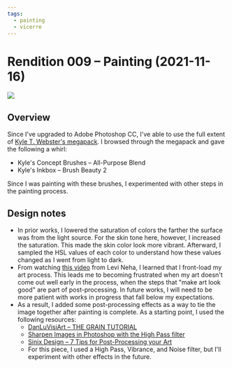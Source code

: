 ```yaml
---
tags:
  - painting
  - vicerre
---
```


# Rendition 009 – Painting (2021-11-16)

<img src="assets/2021-11-16_image-013.png">

## Overview

Since I've upgraded to Adobe Photoshop CC, I've able to use the full extent of [Kyle T. Webster's megapack](https://www.adobe.com/products/photoshop/brushes.html). I browsed through the megapack and gave the following a whirl:

- Kyle's Concept Brushes – All-Purpose Blend
- Kyle's Inkbox – Brush Beauty 2

Since I was painting with these brushes, I experimented with other steps in the painting process.

## Design notes

- In prior works, I lowered the saturation of colors the farther the surface was from the light source. For the skin tone here, however, I increased the saturation. This made the skin color look more vibrant. Afterward, I sampled the HSL values of each color to understand how these values changed as I went from light to dark.
- From watching [this video](https://www.youtube.com/watch?v=xk6nJPVkVB8) from Levi Neha, I learned that I front-load my art process. This leads me to becoming frustrated when my art doesn't come out well early in the process, when the steps that "make art look good" are part of post-processing. In future works, I will need to be more patient with works in progress that fall below my expectations.
- As a result, I added some post-processing effects as a way to tie the image together after painting is complete. As a starting point, I used the following resources:
  - [DanLuVisiArt – THE GRAIN TUTORIAL](https://www.deviantart.com/danluvisiart/art/THE-GRAIN-TUTORIAL-157135405)
  - [Sharpen Images in Photoshop with the High Pass filter](https://www.photoshopessentials.com/photo-editing/sharpen-high-pass/)
  - [Sinix Design – 7 Tips for Post-Processing your Art](https://www.youtube.com/watch?v=mIZwUsAnRtg)
  - For this piece, I used a High Pass, Vibrance, and Noise filter, but I'll experiment with other effects in the future.

